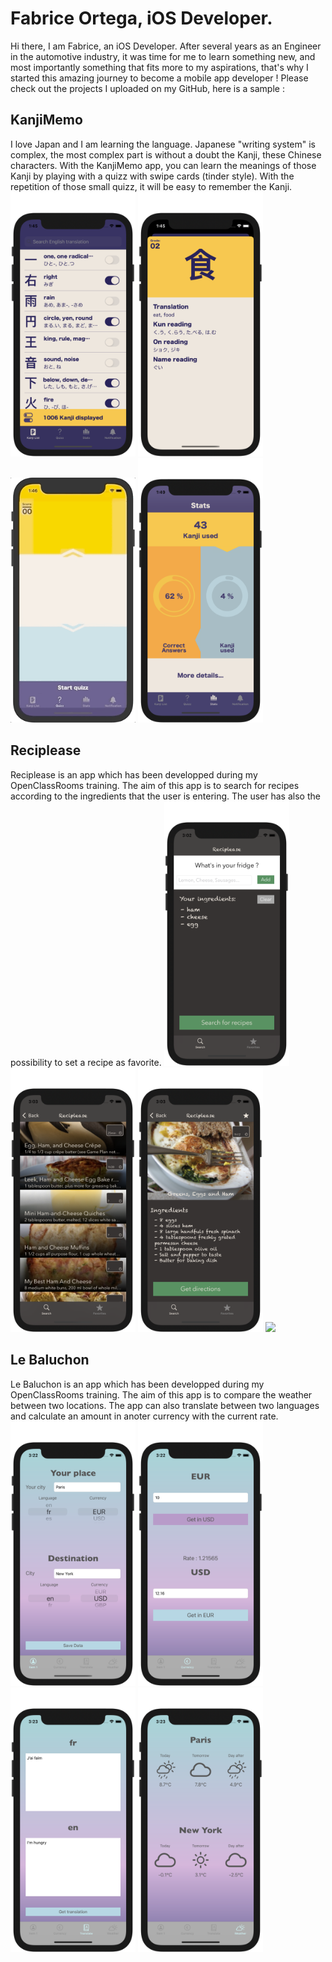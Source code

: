 # Fabrice Ortega, iOS Developer.

Hi there, I am Fabrice, an iOS Developer.
After several years as an Engineer in the automotive industry, it was time for me to learn something new, and most importantly something that fits more to my aspirations, that's why I started this amazing journey to become a mobile app developer !
Please check out the projects I uploaded on my GitHub, here is a sample :




## KanjiMemo

I love Japan and I am learning the language. Japanese "writing system" is complex, the most complex part is without a doubt the Kanji, these Chinese characters. With the KanjiMemo app, you can learn the meanings of those Kanji by playing with a quizz with swipe cards (tinder style). With the repetition of those small quizz, it will be easy to remember the Kanji.
<img src=KanjiMemoPics/Screen1.png width="200"> <img src=KanjiMemoPics/Screen2.png width="200"> <img src=KanjiMemoPics/Screen3.gif width="200"> <img src=KanjiMemoPics/Screen4.png width="200">




## Reciplease

Reciplease is an app which has been developped during my OpenClassRooms training. The aim of this app is to search for recipes according to the ingredients that the user is entering. The user has also the possibility to set a recipe as favorite.
<img src=RecipleasePics/Screen1.png width="200"> <img src=RecipleasePics/Screen2.png width="200"> <img src=RecipleasePics/Screen3.png width="200"> <img src=RecipleasePics/Screen4.gif width="200">



## Le Baluchon

Le Baluchon is an app which has been developped during my OpenClassRooms training. The aim of this app is to compare the weather between two locations. The app can also translate between two languages and calculate an amount in anoter currency with the current rate.
<img src=LebaluchonPics/Screen1.png width="200"> <img src=LebaluchonPics/Screen2.png width="200"> <img src=LebaluchonPics/Screen3.png width="200"> <img src=LebaluchonPics/Screen4.png width="200">

<!--
**FabriceOrtega/FabriceOrtega** is a ✨ _special_ ✨ repository because its `README.md` (this file) appears on your GitHub profile.

Here are some ideas to get you started:

- 🔭 I’m currently working on ...
- 🌱 I’m currently learning ...
- 👯 I’m looking to collaborate on ...
- 🤔 I’m looking for help with ...
- 💬 Ask me about ...
- 📫 How to reach me: ...
- 😄 Pronouns: ...
- ⚡ Fun fact: ...
-->
